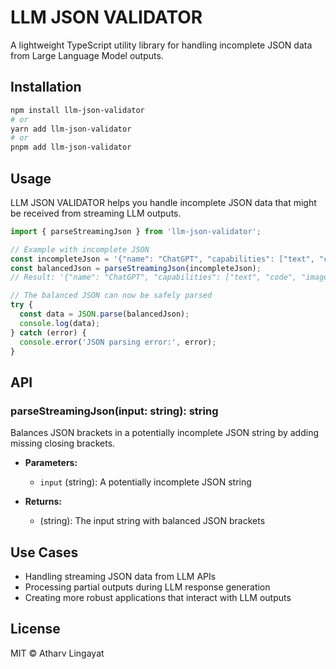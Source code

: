 # LLM JSON VALIDATOR

A lightweight TypeScript utility library for handling incomplete JSON data from Large Language Model outputs.

## Installation

```bash
npm install llm-json-validator
# or
yarn add llm-json-validator
# or
pnpm add llm-json-validator
```

## Usage

LLM JSON VALIDATOR helps you handle incomplete JSON data that might be received from streaming LLM outputs.

```typescript
import { parseStreamingJson } from 'llm-json-validator';

// Example with incomplete JSON
const incompleteJson = '{"name": "ChatGPT", "capabilities": ["text", "code", "images", {"advanced": [';
const balancedJson = parseStreamingJson(incompleteJson);
// Result: '{"name": "ChatGPT", "capabilities": ["text", "code", "images", {"advanced": []}]}'

// The balanced JSON can now be safely parsed
try {
  const data = JSON.parse(balancedJson);
  console.log(data);
} catch (error) {
  console.error('JSON parsing error:', error);
}
```

## API

### parseStreamingJson(input: string): string

Balances JSON brackets in a potentially incomplete JSON string by adding missing closing brackets.

- **Parameters:**
  - `input` (string): A potentially incomplete JSON string
  
- **Returns:**
  - (string): The input string with balanced JSON brackets

## Use Cases

- Handling streaming JSON data from LLM APIs
- Processing partial outputs during LLM response generation
- Creating more robust applications that interact with LLM outputs

## License

MIT © Atharv Lingayat
